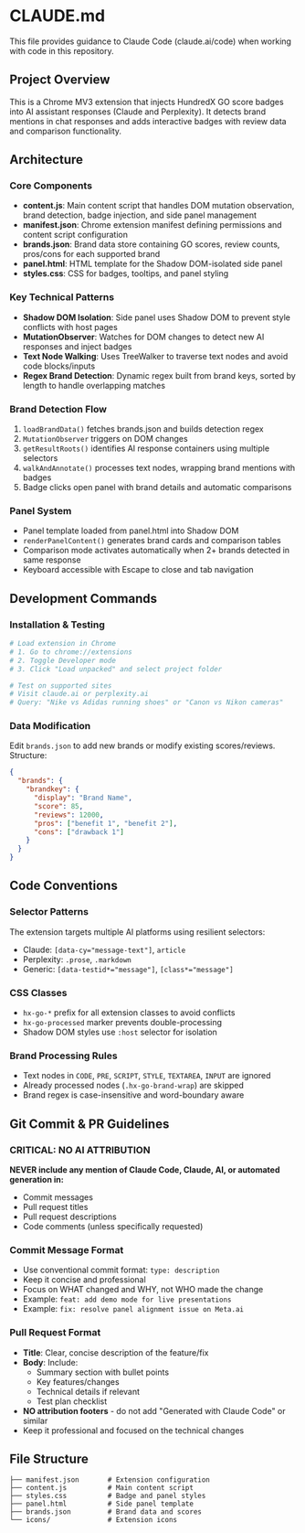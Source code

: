 # CLAUDE.md

This file provides guidance to Claude Code (claude.ai/code) when working with code in this repository.

## Project Overview

This is a Chrome MV3 extension that injects HundredX GO score badges into AI assistant responses (Claude and Perplexity). It detects brand mentions in chat responses and adds interactive badges with review data and comparison functionality.

## Architecture

### Core Components
- **content.js**: Main content script that handles DOM mutation observation, brand detection, badge injection, and side panel management
- **manifest.json**: Chrome extension manifest defining permissions and content script configuration
- **brands.json**: Brand data store containing GO scores, review counts, pros/cons for each supported brand
- **panel.html**: HTML template for the Shadow DOM-isolated side panel
- **styles.css**: CSS for badges, tooltips, and panel styling

### Key Technical Patterns
- **Shadow DOM Isolation**: Side panel uses Shadow DOM to prevent style conflicts with host pages
- **MutationObserver**: Watches for DOM changes to detect new AI responses and inject badges
- **Text Node Walking**: Uses TreeWalker to traverse text nodes and avoid code blocks/inputs
- **Regex Brand Detection**: Dynamic regex built from brand keys, sorted by length to handle overlapping matches

### Brand Detection Flow
1. `loadBrandData()` fetches brands.json and builds detection regex
2. `MutationObserver` triggers on DOM changes
3. `getResultRoots()` identifies AI response containers using multiple selectors
4. `walkAndAnnotate()` processes text nodes, wrapping brand mentions with badges
5. Badge clicks open panel with brand details and automatic comparisons

### Panel System
- Panel template loaded from panel.html into Shadow DOM
- `renderPanelContent()` generates brand cards and comparison tables
- Comparison mode activates automatically when 2+ brands detected in same response
- Keyboard accessible with Escape to close and tab navigation

## Development Commands

### Installation & Testing
```bash
# Load extension in Chrome
# 1. Go to chrome://extensions
# 2. Toggle Developer mode
# 3. Click "Load unpacked" and select project folder

# Test on supported sites
# Visit claude.ai or perplexity.ai
# Query: "Nike vs Adidas running shoes" or "Canon vs Nikon cameras"
```

### Data Modification
Edit `brands.json` to add new brands or modify existing scores/reviews. Structure:
```json
{
  "brands": {
    "brandkey": {
      "display": "Brand Name",
      "score": 85,
      "reviews": 12000,
      "pros": ["benefit 1", "benefit 2"],
      "cons": ["drawback 1"]
    }
  }
}
```

## Code Conventions

### Selector Patterns
The extension targets multiple AI platforms using resilient selectors:
- Claude: `[data-cy="message-text"]`, `article`
- Perplexity: `.prose`, `.markdown`
- Generic: `[data-testid*="message"]`, `[class*="message"]`

### CSS Classes
- `hx-go-*` prefix for all extension classes to avoid conflicts
- `hx-go-processed` marker prevents double-processing
- Shadow DOM styles use `:host` selector for isolation

### Brand Processing Rules
- Text nodes in `CODE`, `PRE`, `SCRIPT`, `STYLE`, `TEXTAREA`, `INPUT` are ignored
- Already processed nodes (`.hx-go-brand-wrap`) are skipped
- Brand regex is case-insensitive and word-boundary aware

## Git Commit & PR Guidelines

### CRITICAL: NO AI ATTRIBUTION
**NEVER include any mention of Claude Code, Claude, AI, or automated generation in:**
- Commit messages
- Pull request titles
- Pull request descriptions
- Code comments (unless specifically requested)

### Commit Message Format
- Use conventional commit format: `type: description`
- Keep it concise and professional
- Focus on WHAT changed and WHY, not WHO made the change
- Example: `feat: add demo mode for live presentations`
- Example: `fix: resolve panel alignment issue on Meta.ai`

### Pull Request Format
- **Title**: Clear, concise description of the feature/fix
- **Body**: Include:
  - Summary section with bullet points
  - Key features/changes
  - Technical details if relevant
  - Test plan checklist
- **NO attribution footers** - do not add "Generated with Claude Code" or similar
- Keep it professional and focused on the technical changes

## File Structure
```
├── manifest.json       # Extension configuration
├── content.js          # Main content script
├── styles.css          # Badge and panel styles
├── panel.html          # Side panel template
├── brands.json         # Brand data and scores
└── icons/              # Extension icons
```